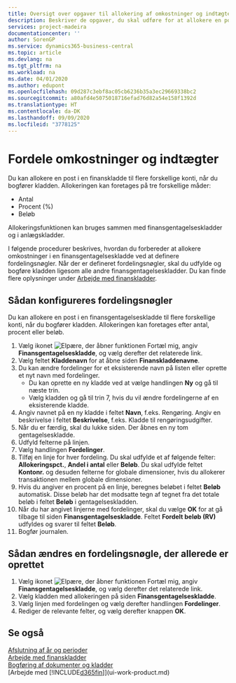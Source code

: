 ```yaml
---
title: Oversigt over opgaver til allokering af omkostninger og indtægter | Microsoft Docs
description: Beskriver de opgaver, du skal udføre for at allokere en post i en finanskladde til flere forskellige konti, når du bogfører kladden.
services: project-madeira
documentationcenter: ''
author: SorenGP
ms.service: dynamics365-business-central
ms.topic: article
ms.devlang: na
ms.tgt_pltfrm: na
ms.workload: na
ms.date: 04/01/2020
ms.author: edupont
ms.openlocfilehash: 09d287c3ebf8ac05cb6236b35a3ec29669338bc2
ms.sourcegitcommit: a80afd4e5075018716efad76d82a54e158f1392d
ms.translationtype: HT
ms.contentlocale: da-DK
ms.lasthandoff: 09/09/2020
ms.locfileid: "3778125"
---
```

# <a name="allocate-costs-and-income"></a>Fordele omkostninger og indtægter
Du kan allokere en post i en finanskladde til flere forskellige konti, når du bogfører kladden. Allokeringen kan foretages på tre forskellige måder:

* Antal
* Procent (%)
* Beløb

Allokeringsfunktionen kan bruges sammen med finansgentagelseskladder og i anlægskladder.
<!--You can also distribute the cost or revenue of a line to an intercompany partner when you post a sales or purchase document. When you post the document, a line will be posted in your general journal, and a corresponding line will be created in the intercompany outbox.-->

I følgende procedurer beskrives, hvordan du forbereder at allokere omkostninger i en finansgentagelseskladde ved at definere fordelingsnøgler. Når der er defineret fordelingsnøgler, skal du udfylde og bogføre kladden ligesom alle andre finansgentagelseskladder. Du kan finde flere oplysninger under [Arbejde med finanskladder](ui-work-general-journals.md).

## <a name="to-set-up-allocation-keys"></a>Sådan konfigureres fordelingsnøgler
Du kan allokere en post i en finansgentagelseskladde til flere forskellige konti, når du bogfører kladden. Allokeringen kan foretages efter antal, procent eller beløb.
1. Vælg ikonet ![Elpære, der åbner funktionen Fortæl mig](media/ui-search/search_small.png "Fortæl mig, hvad du vil foretage dig"), angiv **Finansgentagelseskladde**, og vælg derefter det relaterede link.
2. Vælg feltet **Kladdenavn** for at åbne siden **Finanskladdenavne**.
3. Du kan ændre fordelinger for et eksisterende navn på listen eller oprette et nyt navn med fordelinger.
   * Du kan oprette en ny kladde ved at vælge handlingen **Ny** og gå til næste trin.
   * Vælg kladden og gå til trin 7, hvis du vil ændre fordelingerne af en eksisterende kladde.    
4. Angiv navnet på en ny kladde i feltet **Navn**, f.eks. Rengøring. Angiv en beskrivelse i feltet **Beskrivelse**, f.eks. Kladde til rengøringsudgifter.
5. Når du er færdig, skal du lukke siden. Der åbnes en ny tom gentagelseskladde.
6. Udfyld felterne på linjen.
7. Vælg handlingen **Fordelinger**.
8. Tilføj en linje for hver fordeling. Du skal udfylde et af følgende felter: **Allokeringspct.**, **Andel i antal** eller **Beløb**. Du skal udfylde feltet **Kontonr.** og desuden felterne for globale dimensioner, hvis du allokerer transaktionen mellem globale dimensioner.
9. Hvis du angiver en procent på en linje, beregnes beløbet i feltet **Beløb** automatisk. Disse beløb har det modsatte tegn af tegnet fra det totale beløb i feltet **Beløb** i gentagelseskladden.
10. Når du har angivet linjerne med fordelinger, skal du vælge **OK** for at gå tilbage til siden **Finansgentagelseskladde**. Feltet **Fordelt beløb (RV)** udfyldes og svarer til feltet **Beløb**.
11. Bogfør journalen.

## <a name="to-change-an-allocation-key-that-has-already-been-set-up"></a>Sådan ændres en fordelingsnøgle, der allerede er oprettet
1. Vælg ikonet ![Elpære, der åbner funktionen Fortæl mig](media/ui-search/search_small.png "Fortæl mig, hvad du vil foretage dig"), angiv **Finansgentagelseskladde**, og vælg derefter det relaterede link.
2. Vælg kladden med allokeringen på siden **Finansgentagelseskladde**.
3. Vælg linjen med fordelingen og vælg derefter handlingen **Fordelinger**.
4. Rediger de relevante felter, og vælg derefter knappen **OK**.

## <a name="see-also"></a>Se også
[Afslutning af år og perioder](year-close-years-periods.md)  
[Arbejde med finanskladder](ui-work-general-journals.md)    
[Bogføring af dokumenter og kladder](ui-post-documents-journals.md)    
[Arbejde med [!INCLUDE[d365fin](includes/d365fin_md.md)]](ui-work-product.md)
